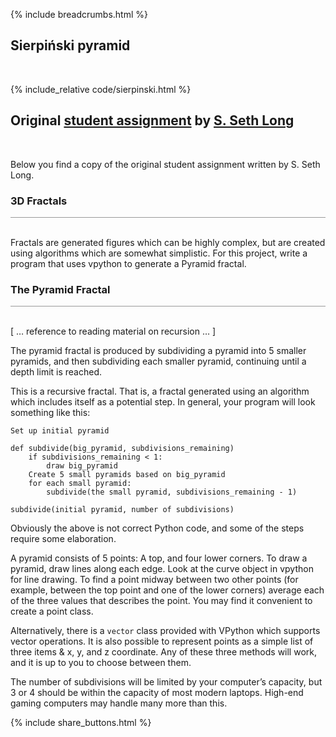 {% include breadcrumbs.html %}

## Sierpiński pyramid
<div class="header_line"><br/></div>

{% include_relative code/sierpinski.html %}

<p style="clear: both;"></p>

## Original [student assignment](https://isoptera.lcsc.edu/~seth/cs111/project5.pdf) by [S. Seth Long](https://isoptera.lcsc.edu/~seth/)
<div class="header_line"><br/></div>

Below you find a copy of the original student assignment written by S. Seth Long.

### 3D Fractals 
<div style="border-top: 1px solid #999999"><br/></div>

Fractals are generated figures which can be highly complex, but are created using algorithms which are
somewhat simplistic. For this project, write a program that uses vpython to generate a Pyramid fractal.

### The Pyramid Fractal
<div style="border-top: 1px solid #999999"><br/></div>

\[ &hellip; reference to reading material on recursion &hellip; \]

The pyramid fractal is produced by subdividing a pyramid into 5 smaller pyramids, 
and then subdividing each smaller pyramid, continuing until a depth limit is reached. 

This is a recursive fractal. That is, a fractal generated using an algorithm which includes 
itself as a potential step. In general, your program will look something like this:

```
Set up initial pyramid

def subdivide(big_pyramid, subdivisions_remaining)
    if subdivisions_remaining < 1:
        draw big_pyramid
    Create 5 small pyramids based on big_pyramid
    for each small pyramid:
        subdivide(the small pyramid, subdivisions_remaining - 1)

subdivide(initial pyramid, number of subdivisions)
```

Obviously the above is not correct Python code, and some of the steps require some elaboration. 

A pyramid consists of 5 points: A top, and four lower corners. To draw a pyramid, draw lines along each
edge. Look at the curve object in vpython for line drawing. To find a point midway between two other
points (for example, between the top point and one of the lower corners) average each of the three values
that describes the point. You may find it convenient to create a point class. 

Alternatively, there is a `vector` class provided with VPython which supports vector operations. 
It is also possible to represent points as a simple list of three items &amp; x, y, and z coordinate. 
Any of these three methods will work, and it is up to you to choose between them.

The number of subdivisions will be limited by your computer’s capacity, but 3 or 4 should be within
the capacity of most modern laptops. High-end gaming computers may handle many more than this.

<p style="clear: both;"></p>

{% include share_buttons.html %}
